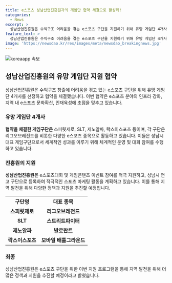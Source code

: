 ```yaml
---
title: e스포츠 성남산업진흥원과의 게임단 협약 체결으로 활성화!
categories:
  - News
excerpt: >
  성남산업진흥원은 수익구조 어려움을 겪는 e스포츠 구단을 지원하기 위해 유망 게임단 4개사와 업무 협약을 체결했다. 이를 통해 e스포츠 분야의 인프라 강화와 지역 내 e스포츠 문화 확산에 주력할 예정이다. 선정된 게임구단은 주목받는 e스포츠 종목을 중심으로 활동하며, 성남시의 대표적인 게임구단으로서 대회 참여와 운영을 통해 세계적 성과를 이루기 위해 노력할 계획이다. 또한, 진흥원은 지역 발전을 위해 다양한 정책과 지원을 계획 중이라고 전했다.
feature_text: >
  성남산업진흥원은 수익구조 어려움을 겪는 e스포츠 구단을 지원하기 위해 유망 게임단 4개사와 업무 협약을 체결했다. 이를 통해 e스포츠 분야의 인프라 강화와 지역 내 e스포츠 문화 확산에 주력할 예정이다. 선정된 게임구단은 주목받는 e스포츠 종목을 중심으로 활동하며, 성남시의 대표적인 게임구단으로서 대회 참여와 운영을 통해 세계적 성과를 이루기 위해 노력할 계획이다. 또한, 진흥원은 지역 발전을 위해 다양한 정책과 지원을 계획 중이라고 전했다.
image: 'https://newsdao.kr/res/images/meta/newsdao_breakingnews.jpg'
---
```


<p><img src="https://newsdao.kr/res/images/meta/newsdao_breakingnews.jpg" alt="koreaapp 속보" /></p>

<h2 data-ke-size="size26">성남산업진흥원의 유망 게임단 지원 협약</h2>

<p data-ke-size="size16">성남산업진흥원은 수익구조 창출에 어려움을 겪고 있는 e스포츠 구단을 위해 유망 게임단 4개사를 선정하고 협약을 체결했습니다. 이번 협약은 e스포츠 분야의 인프라 강화, 지역 내 e스포츠 문화확산, 인재육성에 초점을 맞추고 있습니다.</p>

<h3>유망 게임단 4개사</h3>

<p data-ke-size="size16"><b>협약을 체결한 게임구단은 </b>스피릿제로, SLT, 제노알파, 락스이스포츠 등이며, 각 구단은 리그오브레전드를 비롯한 다양한 e스포츠 종목으로 활동하고 있습니다. 이들은 성남시 대표 게임구단으로서 세계적인 성과를 이루기 위해 체계적인 운영 및 대회 참여를 수행하고 있습니다.</p>

<h3>진흥원의 지원</h3>

<p data-ke-size="size16"><b>성남산업진흥원은</b> e스포츠대회 및 게임콘텐츠 이벤트 참여를 적극 지원하고, 성남시 연고 구단으로 등록하여 적극적인 스포츠 마케팅 활동을 계획하고 있습니다. 이를 통해 지역 발전을 위해 다양한 정책과 지원을 추진할 예정입니다.</p>

<table>
    <tr>
        <th>구단명</th>
        <th>대표 종목</th>
    </tr>
    <tr>
        <td style="text-align: center; height: 17px;"><b>스피릿제로</b></td>
        <td style="text-align: center; height: 17px;"><b>리그오브레전드</b></td>
    </tr>
    <tr>
        <td style="text-align: center; height: 17px;"><b>SLT</b></td>
        <td style="text-align: center; height: 17px;"><b>스트리트파이터</b></td>
    </tr>
    <tr>
        <td style="text-align: center; height: 17px;"><b>제노알파</b></td>
        <td style="text-align: center; height: 17px;"><b>발로란트</b></td>
    </tr>
    <tr>
        <td style="text-align: center; height: 17px;"><b>락스이스포츠</b></td>
        <td style="text-align: center; height: 17px;"><b>모바일 배틀그라운드</b></td>
    </tr>
</table>

<h3>최종</h3>

<p data-ke-size="size16">성남산업진흥원은 e스포츠 구단을 위한 이번 지원 프로그램을 통해 지역 발전을 위해 더 많은 정책과 지원을 추진할 예정이라고 밝혔습니다.</p>

<p data-ke-size="size16">&nbsp;</p>

